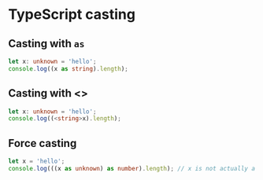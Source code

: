 # TypeScript casting 

## Casting with `as`

```typescript
let x: unknown = 'hello';
console.log((x as string).length);
```

## Casting with <>

```typescript
let x: unknown = 'hello';
console.log((<string>x).length);
```

## Force casting

```typescript
let x = 'hello';
console.log(((x as unknown) as number).length); // x is not actually a number so this will return undefined 
```
